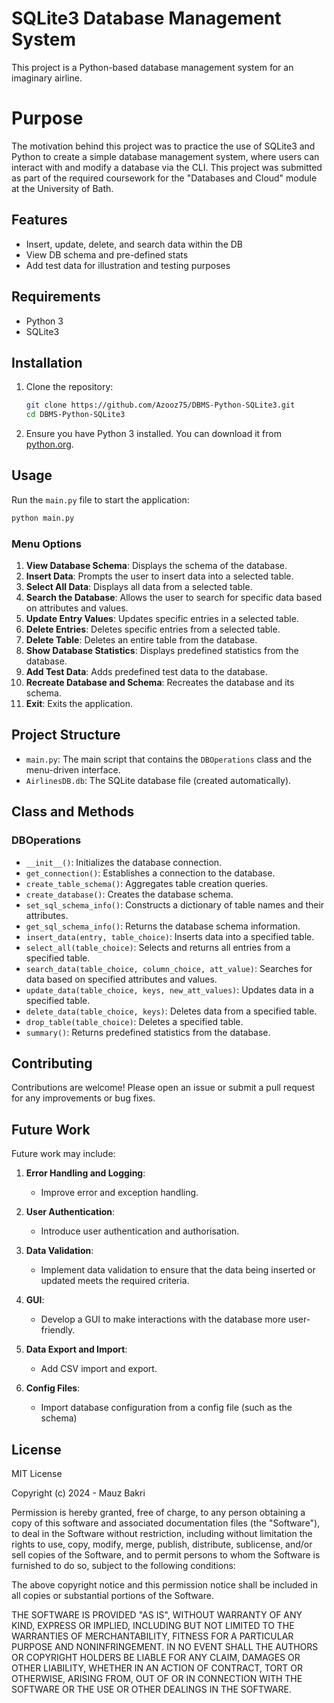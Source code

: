 # SQLite3 Database Management System

This project is a Python-based database management system for an imaginary airline.

# Purpose

The motivation behind this project was to practice the use of SQLite3 and Python to create a simple database management 
system, where users can interact with and modify a database via the CLI.
This project was submitted as part of the required coursework for the "Databases and Cloud" module at the University of Bath.

## Features

- Insert, update, delete, and search data within the DB
- View DB schema and pre-defined stats
- Add test data for illustration and testing purposes

## Requirements

- Python 3
- SQLite3

## Installation

1. Clone the repository:
    ```sh
    git clone https://github.com/Azooz75/DBMS-Python-SQLite3.git
    cd DBMS-Python-SQLite3
    ```

2. Ensure you have Python 3 installed. You can download it from [python.org](https://www.python.org/).

## Usage

Run the `main.py` file to start the application:

```sh
python main.py
```

### Menu Options

1. **View Database Schema**: Displays the schema of the database.
2. **Insert Data**: Prompts the user to insert data into a selected table.
3. **Select All Data**: Displays all data from a selected table.
4. **Search the Database**: Allows the user to search for specific data based on attributes and values.
5. **Update Entry Values**: Updates specific entries in a selected table.
6. **Delete Entries**: Deletes specific entries from a selected table.
7. **Delete Table**: Deletes an entire table from the database.
8. **Show Database Statistics**: Displays predefined statistics from the database.
9. **Add Test Data**: Adds predefined test data to the database.
10. **Recreate Database and Schema**: Recreates the database and its schema.
11. **Exit**: Exits the application.

## Project Structure

- `main.py`: The main script that contains the `DBOperations` class and the menu-driven interface.
- `AirlinesDB.db`: The SQLite database file (created automatically).

## Class and Methods

### DBOperations

- `__init__()`: Initializes the database connection.
- `get_connection()`: Establishes a connection to the database.
- `create_table_schema()`: Aggregates table creation queries.
- `create_database()`: Creates the database schema.
- `set_sql_schema_info()`: Constructs a dictionary of table names and their attributes.
- `get_sql_schema_info()`: Returns the database schema information.
- `insert_data(entry, table_choice)`: Inserts data into a specified table.
- `select_all(table_choice)`: Selects and returns all entries from a specified table.
- `search_data(table_choice, column_choice, att_value)`: Searches for data based on specified attributes and values.
- `update_data(table_choice, keys, new_att_values)`: Updates data in a specified table.
- `delete_data(table_choice, keys)`: Deletes data from a specified table.
- `drop_table(table_choice)`: Deletes a specified table.
- `summary()`: Returns predefined statistics from the database.

## Contributing

Contributions are welcome! Please open an issue or submit a pull request for any improvements or bug fixes.

## Future Work

Future work may include:

1. **Error Handling and Logging**:
   - Improve error and exception handling.

2. **User Authentication**:
   - Introduce user authentication and authorisation.

3. **Data Validation**:
   - Implement data validation to ensure that the data being inserted or updated meets the required criteria.

4. **GUI**:
   - Develop a GUI to make interactions with the database more user-friendly.

5. **Data Export and Import**:
   - Add CSV import and export.

6. **Config Files**:
   - Import database configuration from a config file (such as the schema)

## License

MIT License

Copyright (c) 2024 - Mauz Bakri

Permission is hereby granted, free of charge, to any person obtaining a copy
of this software and associated documentation files (the "Software"), to deal
in the Software without restriction, including without limitation the rights
to use, copy, modify, merge, publish, distribute, sublicense, and/or sell
copies of the Software, and to permit persons to whom the Software is
furnished to do so, subject to the following conditions:

The above copyright notice and this permission notice shall be included in all
copies or substantial portions of the Software.

THE SOFTWARE IS PROVIDED "AS IS", WITHOUT WARRANTY OF ANY KIND, EXPRESS OR
IMPLIED, INCLUDING BUT NOT LIMITED TO THE WARRANTIES OF MERCHANTABILITY,
FITNESS FOR A PARTICULAR PURPOSE AND NONINFRINGEMENT. IN NO EVENT SHALL THE
AUTHORS OR COPYRIGHT HOLDERS BE LIABLE FOR ANY CLAIM, DAMAGES OR OTHER
LIABILITY, WHETHER IN AN ACTION OF CONTRACT, TORT OR OTHERWISE, ARISING FROM,
OUT OF OR IN CONNECTION WITH THE SOFTWARE OR THE USE OR OTHER DEALINGS IN THE
SOFTWARE.

